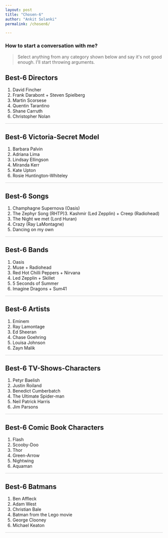 ```yaml
---
layout: post
title: "Chosen-6"
author: "Ankit Solanki"
permalink: /chosen6/

---
```


### How to start a conversation with me?
> Select anything from any category shown below and say it's not good enough. I'll start throwing arguments.

## Best-6 Directors

1. David Fincher 
2. Frank Darabont + Steven Spielberg
3. Martin Scorsese 
4. Quentin Tarantino
5. Shane Carruth
6. Christopher Nolan

<hr style="opacity: 0.2">

## Best-6 Victoria-Secret Model

1. Barbara Palvin
2. Adriana Lima 
3. Lindsay Ellingson
4. Miranda Kerr
5. Kate Upton
6. Rosie Huntington-Whiteley

<hr style="opacity: 0.2">

## Best-6 Songs

1. Champhagne Supernova (Oasis)
2. The Zephyr Song (RHTP)3. Kashmir (Led Zepplin) + Creep (Radiohead)
4. The Night we met (Lord Huran)
5. Crazy (Ray LaMontagne)
6. Dancing on my own

<hr style="opacity: 0.2">

## Best-6 Bands

1. Oasis
2. Muse + Radiohead
3. Red Hot Chilli Peppers + Nirvana
4. Led Zepplin + Skillet
5. 5 Seconds of Summer
6. Imagine Dragons + Sum41

<hr style="opacity: 0.2">

## Best-6 Artists

1. Eminem
2. Ray Lamontage
3. Ed Sheeran
4. Chase Goehring
5. Louisa Johnson
6. Zayn Malik

<hr style="opacity: 0.2">

## Best-6 TV-Shows-Characters

1. Petyr Baelish
2. Justin Roiland
3. Benedict Cumberbatch
4. The Ultimate Spider-man
5. Neil Patrick Harris
6. Jim Parsons


<hr style="opacity: 0.2">

## Best-6 Comic Book Characters

1. Flash
2. Scooby-Doo
3. Thor
4. Green-Arrow
5. Nightwing
6. Aquaman


<hr style="opacity: 0.2">

## Best-6 Batmans

1. Ben Affleck
2. Adam West
3. Christian Bale
4. Batman from the Lego movie
5. George Clooney
6. Michael Keaton

<hr style="opacity: 0.2">
<br>
